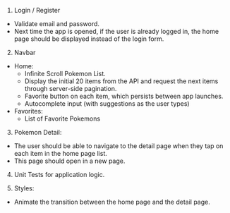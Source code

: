 1) Login / Register

- Validate email and password.
- Next time the app is opened, if the user is already logged in, the home page should be displayed instead of the login form.

2) Navbar

- Home:
    - Infinite Scroll Pokemon List.
    - Display the initial 20 items from the API and request the next items through server-side pagination.
    - Favorite button on each item, which persists between app launches.
    - Autocomplete input (with suggestions as the user types)
- Favorites:
    - List of Favorite Pokemons

3) Pokemon Detail:

- The user should be able to navigate to the detail page when they tap on each item in
the home page list.
- This page should open in a new page.

4) Unit Tests for application logic.

5) Styles:

- Animate the transition between the home page and the detail page.
